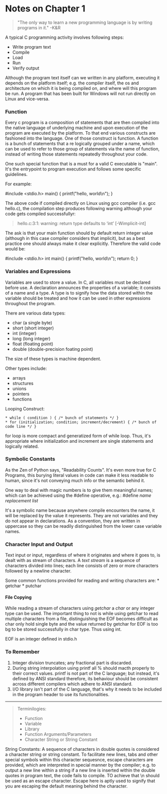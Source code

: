 # Notes on Chapter 1

>"The only way to learn a new programming language is by writing programs in it." -K&R

A typical C programming activity involves following steps:
* Write program text
* Compile
* Load
* Run
* Verify output

Although the program text itself can we written in any platform, executing it depends on the platform itself; e.g. the compiler itself, the os and architecture on which it is being compiled on, and where will this program be run. A program that has been built for Windows will not run directly on Linux and vice-versa.

### Function
Every c program is a composition of statements that are then compiled into the native language of underlying machine and upon execution of the program are executed by the platform. To that end various constructs are fashioned into the language. One of those construct is function. A function is a bunch of statements that a re logically grouped under a name, which can be used to refer to those group of statements via the name of function, instead of writing those statements repeatedly throughout your code.

One such special function that is a must for a valid C executable is "main". It's the entrypoint to program execution and follows some specific guidelines.

For example:

  #include <stdio.h>
  main()
  {
    printf("hello, world\n");
  }

The above code if compiled directly on Linux using gcc compiler (i.e. gcc hello.c), the compilation step produces following warning although your code gets compiled successfullyr:
  > hello.c:3:1: warning: return type defaults to ‘int’ [-Wimplicit-int]

The ask is that your main function should by default return integer value (although in this case compiler considers that implicit), but as a best practice one should always make it clear explicitly. Therefore the valid code would be:

  #include <stdio.h>
  int main()
  {
    printf("hello, world\n");
    return 0;
  }

### Variables and Expressions
Variables are used to store a value. In C, all variables must be declared before use.
A declaration announces the properties of a variable; it consists of a name and a type. A type is to signify how the data stored within the variable should be treated and how it can be used in other expressions throughout the program.

There are various data types:
* char (a single byte)
* short (short integer)
* int (integer)
* long (long integer)
* float (floating point)
* double (double-precision foating point)

The size of these types is machine dependent.

Other types include:
* arrays
* structures
* unions
* pointers
* functions

Looping Construct: 

    * while ( condition ) { /* bunch of statements */ }
    * for (initialization; condition; increment/decrement) { /* bunch of code line */ }

for loop is more compact and generatized form of while loop. Thus, it's appropriate where initialization and increment are single statements and logically related.

### Symbolic Constants
As the Zen of Python says, "Readability Counts". It's even more true for C Programs, this burying literal values in code can make it less readable to human, since it's not conveying much info or the semantic behind it.

One way to deal with magic numbers is to give them meaningful names; which can be achieved using the #define operative, e.g.:
    #define *name* *replacement list*

It's a symbolic name because anywhere compile encounters the name, it will be replaced by the value it represents. They are not variables and they do not appear in declarations. As a convention, they are written in uppercase so they can be readily distinguished from the lower case variable names.

### Character Input and Output
Text input or input, regardless of where it originates and where it goes to, is dealt with as stream of characters. A *text stream* is a sequence of characters divided into lines; each line consists of zero or more characters followed by a newline character.

Some common functions provided for reading and writing characters are:
    * getchar
    * putchar

#### File Copying
While reading a stream of characters using *getchar* a *char* or any integer type can be used. The important thing to not is while using getchar to read multiple characters from a file, distinguishing the EOF becomes difficult as char only hold single byte and the value returned by getchar for EOF is too bg to be stored successfully in char type. Thus using int.

EOF is an integer defined in stdio.h

### To Remember
1. Integer division truncates; any fractional part is discarded.
2. During string interpolation using printf all % should macth properly to their correct values. printf is not part of the C language; but instead, it's defined by ANSI standard therefore, its behaviour should be consistent across different compilers which adhere to ANSI standard.
3. I/O library isn't part of the C language, that's why it needs to be included in the program header to use its functionalities.

---
>Terminilogies:
> * Function
> * Variable
> * Library
> * Function Arguments/Parameters
> * Character String or String Constant

String Constants: A sequence of characters in double quotes is considered a character string or string constant. To facilitate new lines, tabs and other special symbols within this character sequesnce, escape characters are provided, which are interpreted in special manner by the compiler; e.g. to output a new line within a string if a new line is inserted within the double quotes in program text, the code fails to compile. TO achieve that \n should be used as an escape character. Escape here is aptly used to signify that you are escaping the default meaning behind the character.
